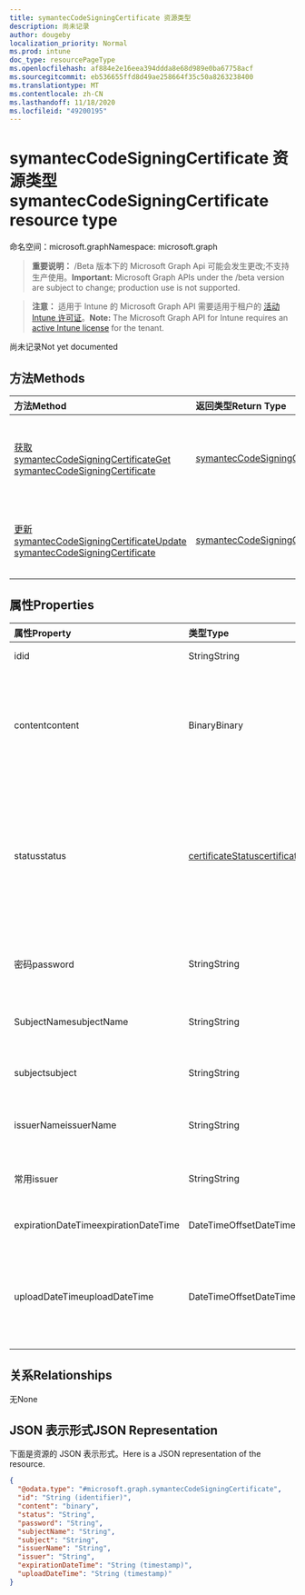 ```yaml
---
title: symantecCodeSigningCertificate 资源类型
description: 尚未记录
author: dougeby
localization_priority: Normal
ms.prod: intune
doc_type: resourcePageType
ms.openlocfilehash: af884e2e16eea394ddda8e68d989e0ba67758acf
ms.sourcegitcommit: eb536655ffd8d49ae258664f35c50a8263238400
ms.translationtype: MT
ms.contentlocale: zh-CN
ms.lasthandoff: 11/18/2020
ms.locfileid: "49200195"
---
```

# <a name="symanteccodesigningcertificate-resource-type"></a><span data-ttu-id="01be4-103">symantecCodeSigningCertificate 资源类型</span><span class="sxs-lookup"><span data-stu-id="01be4-103">symantecCodeSigningCertificate resource type</span></span>

<span data-ttu-id="01be4-104">命名空间：microsoft.graph</span><span class="sxs-lookup"><span data-stu-id="01be4-104">Namespace: microsoft.graph</span></span>

> <span data-ttu-id="01be4-105">**重要说明：** /Beta 版本下的 Microsoft Graph Api 可能会发生更改;不支持生产使用。</span><span class="sxs-lookup"><span data-stu-id="01be4-105">**Important:** Microsoft Graph APIs under the /beta version are subject to change; production use is not supported.</span></span>

> <span data-ttu-id="01be4-106">**注意：** 适用于 Intune 的 Microsoft Graph API 需要适用于租户的 [活动 Intune 许可证](https://go.microsoft.com/fwlink/?linkid=839381)。</span><span class="sxs-lookup"><span data-stu-id="01be4-106">**Note:** The Microsoft Graph API for Intune requires an [active Intune license](https://go.microsoft.com/fwlink/?linkid=839381) for the tenant.</span></span>

<span data-ttu-id="01be4-107">尚未记录</span><span class="sxs-lookup"><span data-stu-id="01be4-107">Not yet documented</span></span>

## <a name="methods"></a><span data-ttu-id="01be4-108">方法</span><span class="sxs-lookup"><span data-stu-id="01be4-108">Methods</span></span>
|<span data-ttu-id="01be4-109">方法</span><span class="sxs-lookup"><span data-stu-id="01be4-109">Method</span></span>|<span data-ttu-id="01be4-110">返回类型</span><span class="sxs-lookup"><span data-stu-id="01be4-110">Return Type</span></span>|<span data-ttu-id="01be4-111">说明</span><span class="sxs-lookup"><span data-stu-id="01be4-111">Description</span></span>|
|:---|:---|:---|
|[<span data-ttu-id="01be4-112">获取 symantecCodeSigningCertificate</span><span class="sxs-lookup"><span data-stu-id="01be4-112">Get symantecCodeSigningCertificate</span></span>](../api/intune-apps-symanteccodesigningcertificate-get.md)|[<span data-ttu-id="01be4-113">symantecCodeSigningCertificate</span><span class="sxs-lookup"><span data-stu-id="01be4-113">symantecCodeSigningCertificate</span></span>](../resources/intune-apps-symanteccodesigningcertificate.md)|<span data-ttu-id="01be4-114">读取 [symantecCodeSigningCertificate](../resources/intune-apps-symanteccodesigningcertificate.md) 对象的属性和关系。</span><span class="sxs-lookup"><span data-stu-id="01be4-114">Read properties and relationships of the [symantecCodeSigningCertificate](../resources/intune-apps-symanteccodesigningcertificate.md) object.</span></span>|
|[<span data-ttu-id="01be4-115">更新 symantecCodeSigningCertificate</span><span class="sxs-lookup"><span data-stu-id="01be4-115">Update symantecCodeSigningCertificate</span></span>](../api/intune-apps-symanteccodesigningcertificate-update.md)|[<span data-ttu-id="01be4-116">symantecCodeSigningCertificate</span><span class="sxs-lookup"><span data-stu-id="01be4-116">symantecCodeSigningCertificate</span></span>](../resources/intune-apps-symanteccodesigningcertificate.md)|<span data-ttu-id="01be4-117">更新 [symantecCodeSigningCertificate](../resources/intune-apps-symanteccodesigningcertificate.md) 对象的属性。</span><span class="sxs-lookup"><span data-stu-id="01be4-117">Update the properties of a [symantecCodeSigningCertificate](../resources/intune-apps-symanteccodesigningcertificate.md) object.</span></span>|

## <a name="properties"></a><span data-ttu-id="01be4-118">属性</span><span class="sxs-lookup"><span data-stu-id="01be4-118">Properties</span></span>
|<span data-ttu-id="01be4-119">属性</span><span class="sxs-lookup"><span data-stu-id="01be4-119">Property</span></span>|<span data-ttu-id="01be4-120">类型</span><span class="sxs-lookup"><span data-stu-id="01be4-120">Type</span></span>|<span data-ttu-id="01be4-121">说明</span><span class="sxs-lookup"><span data-stu-id="01be4-121">Description</span></span>|
|:---|:---|:---|
|<span data-ttu-id="01be4-122">id</span><span class="sxs-lookup"><span data-stu-id="01be4-122">id</span></span>|<span data-ttu-id="01be4-123">String</span><span class="sxs-lookup"><span data-stu-id="01be4-123">String</span></span>|<span data-ttu-id="01be4-124">实体的键。</span><span class="sxs-lookup"><span data-stu-id="01be4-124">The key of the entity.</span></span>|
|<span data-ttu-id="01be4-125">content</span><span class="sxs-lookup"><span data-stu-id="01be4-125">content</span></span>|<span data-ttu-id="01be4-126">Binary</span><span class="sxs-lookup"><span data-stu-id="01be4-126">Binary</span></span>|<span data-ttu-id="01be4-127">Windows Symantec Code-Signing 证书采用原始数据格式。</span><span class="sxs-lookup"><span data-stu-id="01be4-127">The Windows Symantec Code-Signing Certificate in the raw data format.</span></span>|
|<span data-ttu-id="01be4-128">status</span><span class="sxs-lookup"><span data-stu-id="01be4-128">status</span></span>|[<span data-ttu-id="01be4-129">certificateStatus</span><span class="sxs-lookup"><span data-stu-id="01be4-129">certificateStatus</span></span>](../resources/intune-apps-certificatestatus.md)|<span data-ttu-id="01be4-130">证书状态已设置或未设置。</span><span class="sxs-lookup"><span data-stu-id="01be4-130">The Cert Status Provisioned or not Provisioned.</span></span> <span data-ttu-id="01be4-131">可取值为：`notProvisioned`、`provisioned`。</span><span class="sxs-lookup"><span data-stu-id="01be4-131">Possible values are: `notProvisioned`, `provisioned`.</span></span>|
|<span data-ttu-id="01be4-132">密码</span><span class="sxs-lookup"><span data-stu-id="01be4-132">password</span></span>|<span data-ttu-id="01be4-133">String</span><span class="sxs-lookup"><span data-stu-id="01be4-133">String</span></span>|<span data-ttu-id="01be4-134">.Pfx 文件所需的密码。</span><span class="sxs-lookup"><span data-stu-id="01be4-134">The Password required for .pfx file.</span></span>|
|<span data-ttu-id="01be4-135">SubjectName</span><span class="sxs-lookup"><span data-stu-id="01be4-135">subjectName</span></span>|<span data-ttu-id="01be4-136">String</span><span class="sxs-lookup"><span data-stu-id="01be4-136">String</span></span>|<span data-ttu-id="01be4-137">证书的主题名称。</span><span class="sxs-lookup"><span data-stu-id="01be4-137">The Subject Name for the cert.</span></span>|
|<span data-ttu-id="01be4-138">subject</span><span class="sxs-lookup"><span data-stu-id="01be4-138">subject</span></span>|<span data-ttu-id="01be4-139">String</span><span class="sxs-lookup"><span data-stu-id="01be4-139">String</span></span>|<span data-ttu-id="01be4-140">证书的主题值。</span><span class="sxs-lookup"><span data-stu-id="01be4-140">The Subject value for the cert.</span></span>|
|<span data-ttu-id="01be4-141">issuerName</span><span class="sxs-lookup"><span data-stu-id="01be4-141">issuerName</span></span>|<span data-ttu-id="01be4-142">String</span><span class="sxs-lookup"><span data-stu-id="01be4-142">String</span></span>|<span data-ttu-id="01be4-143">证书的颁发者名称。</span><span class="sxs-lookup"><span data-stu-id="01be4-143">The Issuer Name for the cert.</span></span>|
|<span data-ttu-id="01be4-144">常用</span><span class="sxs-lookup"><span data-stu-id="01be4-144">issuer</span></span>|<span data-ttu-id="01be4-145">String</span><span class="sxs-lookup"><span data-stu-id="01be4-145">String</span></span>|<span data-ttu-id="01be4-146">证书的 Issuer 值。</span><span class="sxs-lookup"><span data-stu-id="01be4-146">The Issuer value for the cert.</span></span>|
|<span data-ttu-id="01be4-147">expirationDateTime</span><span class="sxs-lookup"><span data-stu-id="01be4-147">expirationDateTime</span></span>|<span data-ttu-id="01be4-148">DateTimeOffset</span><span class="sxs-lookup"><span data-stu-id="01be4-148">DateTimeOffset</span></span>|<span data-ttu-id="01be4-149">证书到期日期。</span><span class="sxs-lookup"><span data-stu-id="01be4-149">The Cert Expiration Date.</span></span>|
|<span data-ttu-id="01be4-150">uploadDateTime</span><span class="sxs-lookup"><span data-stu-id="01be4-150">uploadDateTime</span></span>|<span data-ttu-id="01be4-151">DateTimeOffset</span><span class="sxs-lookup"><span data-stu-id="01be4-151">DateTimeOffset</span></span>|<span data-ttu-id="01be4-152">作为 Symantec 证书的 CodeSigning 证书的类型。</span><span class="sxs-lookup"><span data-stu-id="01be4-152">The Type of the CodeSigning Cert as Symantec Cert.</span></span>|

## <a name="relationships"></a><span data-ttu-id="01be4-153">关系</span><span class="sxs-lookup"><span data-stu-id="01be4-153">Relationships</span></span>
<span data-ttu-id="01be4-154">无</span><span class="sxs-lookup"><span data-stu-id="01be4-154">None</span></span>

## <a name="json-representation"></a><span data-ttu-id="01be4-155">JSON 表示形式</span><span class="sxs-lookup"><span data-stu-id="01be4-155">JSON Representation</span></span>
<span data-ttu-id="01be4-156">下面是资源的 JSON 表示形式。</span><span class="sxs-lookup"><span data-stu-id="01be4-156">Here is a JSON representation of the resource.</span></span>
<!-- {
  "blockType": "resource",
  "keyProperty": "id",
  "@odata.type": "microsoft.graph.symantecCodeSigningCertificate"
}
-->
``` json
{
  "@odata.type": "#microsoft.graph.symantecCodeSigningCertificate",
  "id": "String (identifier)",
  "content": "binary",
  "status": "String",
  "password": "String",
  "subjectName": "String",
  "subject": "String",
  "issuerName": "String",
  "issuer": "String",
  "expirationDateTime": "String (timestamp)",
  "uploadDateTime": "String (timestamp)"
}
```




